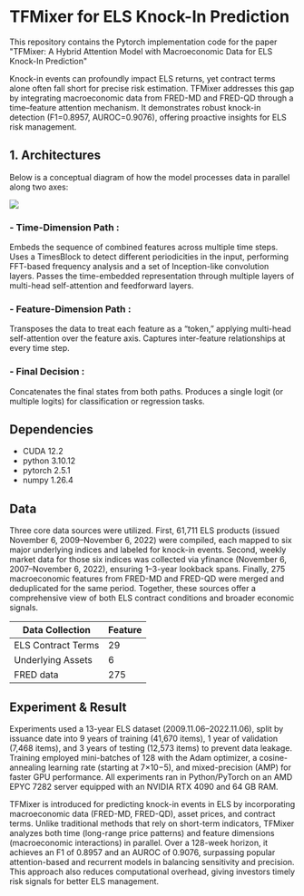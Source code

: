# TFMixer for ELS Knock-In Prediction
This repository contains the Pytorch implementation code for the paper "TFMixer: A Hybrid Attention Model with
Macroeconomic Data for ELS Knock-In Prediction"

Knock-in events can profoundly impact ELS returns, yet contract terms alone often fall short for precise risk estimation. TFMixer addresses this gap by integrating macroeconomic data from FRED-MD and FRED-QD through a time–feature attention mechanism. It demonstrates robust knock-in detection (F1=0.8957, AUROC=0.9076), offering proactive insights for ELS risk management.

## 1. Architectures
Below is a conceptual diagram of how the model processes data in parallel along two axes:

<img src=https://github.com/dxlabskku/TFMixer/blob/main/model.png/>

### - Time-Dimension Path : 
Embeds the sequence of combined features across multiple time steps.
Uses a TimesBlock to detect different periodicities in the input, performing FFT-based frequency analysis and a set of Inception-like convolution layers.
Passes the time-embedded representation through multiple layers of multi-head self-attention and feedforward layers.

### - Feature-Dimension Path : 
Transposes the data to treat each feature as a “token,” applying multi-head self-attention over the feature axis.
Captures inter-feature relationships at every time step.

### - Final Decision : 
Concatenates the final states from both paths.
Produces a single logit (or multiple logits) for classification or regression tasks.

## Dependencies
- CUDA 12.2
- python 3.10.12
- pytorch 2.5.1
- numpy 1.26.4

## Data
Three core data sources were utilized. First, 61,711 ELS products (issued November 6, 2009–November 6, 2022) were compiled, each mapped to six major underlying indices and labeled for knock-in events. Second, weekly market data for those six indices was collected via yfinance (November 6, 2007–November 6, 2022), ensuring 1–3-year lookback spans. Finally, 275 macroeconomic features from FRED-MD and FRED-QD were merged and deduplicated for the same period. Together, these sources offer a comprehensive view of both ELS contract conditions and broader economic signals.

| Data Collection     | Feature |
|---------------------|---------|
| ELS Contract Terms  | 29      |
| Underlying Assets   | 6       |
| FRED data           | 275     |


## Experiment & Result
Experiments used a 13-year ELS dataset (2009.11.06–2022.11.06), split by issuance date into 9 years of training (41,670 items), 1 year of validation (7,468 items), and 3 years of testing (12,573 items) to prevent data leakage. Training employed mini-batches of 128 with the Adam optimizer, a cosine-annealing learning rate (starting at 7×10−5), and mixed-precision (AMP) for faster GPU performance. All experiments ran in Python/PyTorch on an AMD EPYC 7282 server equipped with an NVIDIA RTX 4090 and 64 GB RAM.

TFMixer is introduced for predicting knock-in events in ELS by incorporating macroeconomic data (FRED-MD, FRED-QD), asset prices, and contract terms. Unlike traditional methods that rely on short-term indicators, TFMixer analyzes both time (long-range price patterns) and feature dimensions (macroeconomic interactions) in parallel. Over a 128-week horizon, it achieves an F1 of 0.8957 and an AUROC of 0.9076, surpassing popular attention-based and recurrent models in balancing sensitivity and precision. This approach also reduces computational overhead, giving investors timely risk signals for better ELS management.

